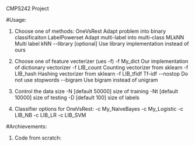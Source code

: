 CMPS242 Project

#Usage:

1. Choose one of methods:
        OneVsRest                 Adapt problem into binary classificaiton
        LabelPowerset             Adapt multi-label into multi-class
        MLkNN                     Multi label kNN
        --library     [optional]  Use library implementation instead of ours

2. Choose one of feature vecterizer (ues -f)
        -f My_dict                Our implementation of dictionary vectorizer
        -f LIB_count              Counting vectorizer from sklearn
        -f LIB_hash               Hashing vectorizer from sklearn
        -f LIB_tfidf              Tf-idf
        --nostop                  Do not use stopwords
        --bigram                  Use bigram instead of unigram

3. Control the data size
        -N       [default 50000]  size of training
        -Nt      [default 10000]  size of testing
        -D       [default 100]   size of labels

4. Classifier options for OneVsRest:
        -c My_NaiveBayes
        -c My_Logistic
        -c LIB_NB
        -c LIB_LR
        -c LIB_SVM


#Archievements:

1. Code from scratch:
